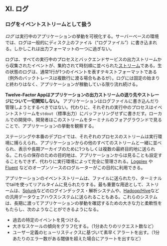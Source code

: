 ## XI. ログ
### ログをイベントストリームとして扱う

*ログ* は実行中のアプリケーションの挙動を可視化する。サーバーベースの環境では、ログは一般的にディスク上のファイル（“ログファイル”）に書き込まれる。しかしこれは出力フォーマットの一つに過ぎない。

ログは、すべての実行中のプロセスとバックエンドサービスの出力ストリームから収集されたイベントが、集約されて時刻順に並べられた[ストリーム](https://adam.herokuapp.com/past/2011/4/1/logs_are_streams_not_files/)である。生の状態のログは、通常1行が1つのイベントを表すテキストフォーマットである（例外のバックトレースは複数行に渡る場合もあるが）。ログには固定の始まりと終わりはなく、アプリケーションが稼動している限り流れ続ける。

**Twelve-Factor Appはアプリケーションの出力ストリームの送り先やストレージについて一切関知しない。** アプリケーションはログファイルに書き込んだり管理しようとするべきではない。代わりに、それぞれの実行中のプロセスはイベントストリームを`stdout`（標準出力）にバッファリングせずに書きだす。ローカルでの開発中、開発者はこのストリームをターミナルのフォアグラウンドで見ることで、アプリケーションの挙動を観察する。

ステージングや本番のデプロイでは、それぞれのプロセスのストリームは実行環境に捕らえられ、アプリケーションからの他のすべてのストリームと一緒に並べられ、表示や長期アーカイブのために1つもしくは複数の最終目的地に送られる。これらの保存のための目的地は、アプリケーションからは見ることも設定することもできず、代わりに実行環境によって完全に管理される。[Logplex](https://github.com/heroku/logplex) や [Fluent](https://github.com/fluent/fluentd) などのオープンソースのログルーターがこの目的に利用できる。

アプリケーションのイベントストリームは、ファイルに送られたり、ターミナルでtailを使ってリアルタイムに見られたりする。最も重要な用途として、ストリームは、[Splunk](http://www.splunk.com/)などのログインデックス・解析システムや、[Hadoop/Hive](http://hive.apache.org/)などの汎用データウェアハウスシステムに送られることもある。これらのシステムは、長期に渡ってアプリケーションの挙動を確認するための大きな力と柔軟性をもたらし、次のようなことができるようになる。

* 過去の特定のイベントを見つける。
* 大きなスケールの傾向をグラフ化する。（1分あたりのリクエスト数など）
* ユーザー定義のヒューリスティクスに基づいて素早くアラートを出す。（1分あたりのエラー数がある閾値を超えた場合にアラートを出すなど）
